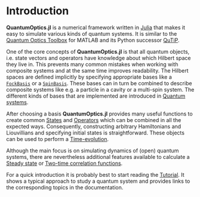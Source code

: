 # Introduction

**QuantumOptics.jl** is a numerical framework written in [Julia](http://julialang.org/) that makes it easy to simulate various kinds of quantum systems. It is similar to the [Quantum Optics Toolbox](http://qo.phy.auckland.ac.nz/toolbox/) for MATLAB and its Python successor [QuTiP](http://qutip.org/).

One of the core concepts of **QuantumOptics.jl** is that all quantum objects, i.e. state vectors and operators have knowledge about which Hilbert space they live in. This prevents many common mistakes when working with composite systems and at the same time improves readability. The Hilbert spaces are defined implicitly by specifying appropriate bases like a [`FockBasis`](@ref) or a [`SpinBasis`](@ref). These bases can in turn be combined to describe composite systems like e.g. a particle in a cavity or a multi-spin system. The different kinds of bases that are implemented are introduced in [Quantum systems](@ref).

After choosing a basis **QuantumOptics.jl** provides many useful functions to create common [States](@ref) and [Operators](@ref) which can be combined in all the expected ways. Consequently, constructing arbitrary Hamiltonians and Liouvillians and specifying initial states is straightforward. These objects can be used to perform a [Time-evolution](@ref).

Although the main focus is on simulating dynamics of (open) quantum systems, there are nevertheless additional features available to calculate a [Steady state](@ref) or [Two-time correlation functions](@ref).

For a quick introduction it is probably best to start reading the [Tutorial](@ref). It shows a typical approach to study a quantum system and provides links to the corresponding topics in the documentation.
